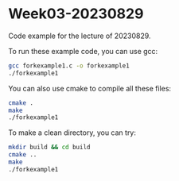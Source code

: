 # Week03-20230829

Code example for the lecture of 20230829.

To run these example code, you can use gcc:
```bash
gcc forkexample1.c -o forkexample1
./forkexample1
```
You can also use cmake to compile all these files:
```bash
cmake .
make 
./forkexample1
```
To make a clean directory, you can try:
```bash
mkdir build && cd build
cmake ..
make
./forkexample1
```
